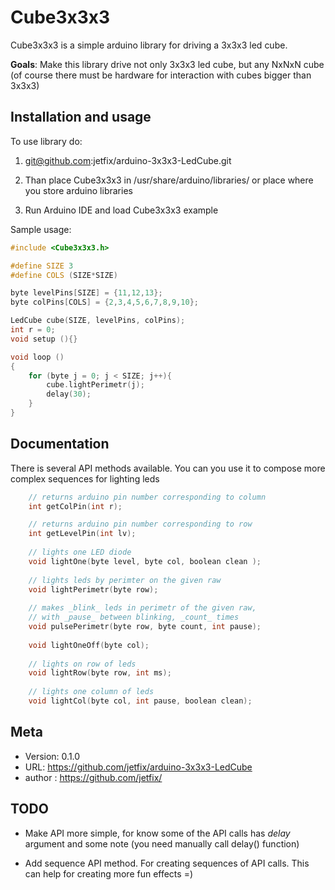 # Cube3x3x3 

Cube3x3x3 is a simple arduino library for driving 
a 3x3x3 led cube.

**Goals**: Make this library drive not only 3x3x3
led cube, but any NxNxN cube (of course there must be 
hardware for interaction with cubes bigger than 3x3x3)

## Installation and usage

To use library do:

1.  git@github.com:jetfix/arduino-3x3x3-LedCube.git

2.  Than place Cube3x3x3 in /usr/share/arduino/libraries/
or place where you store arduino libraries

3.  Run Arduino IDE and load Cube3x3x3 example

Sample usage:

```cpp
#include <Cube3x3x3.h>

#define SIZE 3
#define COLS (SIZE*SIZE)

byte levelPins[SIZE] = {11,12,13};
byte colPins[COLS] = {2,3,4,5,6,7,8,9,10};

LedCube cube(SIZE, levelPins, colPins);
int r = 0;
void setup (){}

void loop ()
{
    for (byte j = 0; j < SIZE; j++){
        cube.lightPerimetr(j);
        delay(30);
    }
}
```

## Documentation

There is several API methods available. You can you use it 
to compose more complex sequences for lighting leds
    
```cpp
    // returns arduino pin number corresponding to column
    int getColPin(int r); 

    // returns arduino pin number corresponding to row
    int getLevelPin(int lv);
    
    // lights one LED diode
    void lightOne(byte level, byte col, boolean clean );
    
    // lights leds by perimter on the given raw
    void lightPerimetr(byte row);
    
    // makes _blink_ leds in perimetr of the given raw,
    // with _pause_ between blinking, _count_ times
    void pulsePerimetr(byte row, byte count, int pause);
    
    void lightOneOff(byte col);
    
    // lights on row of leds
    void lightRow(byte row, int ms);
    
    // lights one column of leds
    void lightCol(byte col, int pause, boolean clean);
```
    
## Meta

- Version: 0.1.0
- URL: https://github.com/jetfix/arduino-3x3x3-LedCube
- author : https://github.com/jetfix/

## TODO

- Make API more simple, for know some of the API calls has _delay_ argument and
  some note (you need manually call delay() function) 
  
- Add sequence API method. For creating sequences of API calls. This can help
  for creating more fun effects =)

